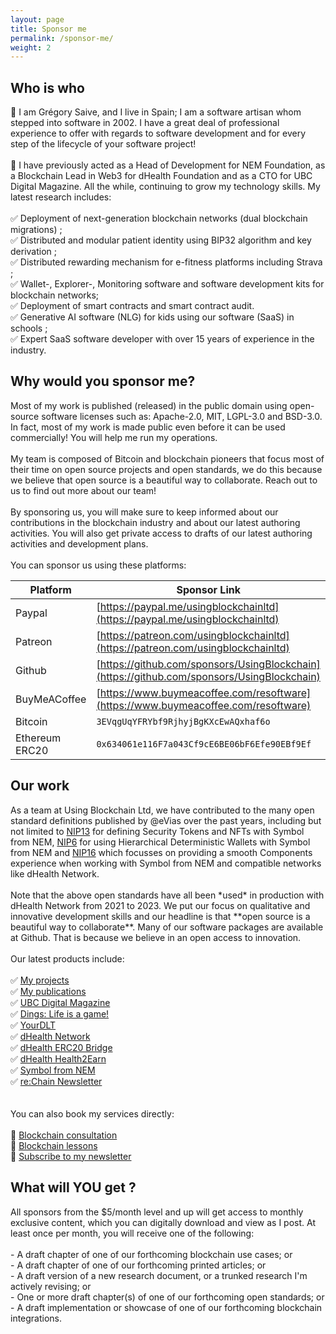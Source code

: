 ```yaml
---
layout: page
title: Sponsor me
permalink: /sponsor-me/
weight: 2
---
```


## Who is who

<div class="row text-justify">
👋 I am Grégory Saive, and I live in Spain; I am a software artisan whom stepped into
software in 2002. I have a great deal of professional experience to offer with regards
to software development and for every step of the lifecycle of your software project!
<br /><br />
🧐 I have previously acted as a Head of Development for NEM Foundation, as a Blockchain
Lead in Web3 for dHealth Foundation and as a CTO for UBC Digital Magazine. All the while,
continuing to grow my technology skills. My latest research includes: 
<br /><br />
✅ Deployment of next-generation blockchain networks (dual blockchain migrations) ;<br />
✅ Distributed and modular patient identity using BIP32 algorithm and key derivation ;<br />
✅ Distributed rewarding mechanism for e-fitness platforms including Strava ;<br />
✅ Wallet-, Explorer-, Monitoring software and software development kits for blockchain networks;<br />
✅ Deployment of smart contracts and smart contract audit.<br />
✅ Generative AI software (NLG) for kids using our software (SaaS) in schools ;<br />
✅ Expert SaaS software developer with over 15 years of experience in the industry.<br />
</div>

## Why would you sponsor me?

<div class="row text-justify">
Most of my work is published (released) in the public domain using open-source software
licenses such as: Apache-2.0, MIT, LGPL-3.0 and BSD-3.0. In fact, most of my work is
made public even before it can be used commercially! You will help me run my operations.
<br /><br />
My team is composed of Bitcoin and blockchain pioneers that focus most of their time on
open source projects and open standards, we do this because we believe that open source
is a beautiful way to collaborate. Reach out to us to find out more about our team!
<br /><br />
By sponsoring us, you will make sure to keep informed about our contributions in the blockchain
industry and about our latest authoring activities. You will also get private access to drafts
of our latest authoring activities and development plans.
<br /><br />
You can sponsor us using these platforms:
</div>

| Platform | Sponsor Link |
| --- | --- |
| Paypal | [https://paypal.me/usingblockchainltd](https://paypal.me/usingblockchainltd) |
| Patreon | [https://patreon.com/usingblockchainltd](https://patreon.com/usingblockchainltd) |
| Github | [https://github.com/sponsors/UsingBlockchain](https://github.com/sponsors/UsingBlockchain) |
| BuyMeACoffee | [https://www.buymeacoffee.com/resoftware](https://www.buymeacoffee.com/resoftware) |
| Bitcoin | `3EVqgUqYFRYbf9RjhyjBgKXcEwAQxhaf6o` |
| Ethereum ERC20 | `0x634061e116F7a043Cf9cE6BE06bF6Efe90EBf9Ef` |

## Our work

<div class="text-justify">
As a team at Using Blockchain Ltd, we have contributed to the many open standard definitions published by @eVias over the past years, including but not limited to <a href="https://github.com/evias/NIP/blob/master/NIPs/nip-0013.md" target="_blank">NIP13</a> for defining Security Tokens and NFTs with Symbol from NEM, <a href="https://github.com/evias/NIP/blob/master/NIPs/nip-0006.md" target="_blank">NIP6</a> for using Hierarchical Deterministic Wallets with Symbol from NEM and <a href="https://github.com/evias/NIP/blob/nip-components/NIPs/nip-0016.md" target="_blank">NIP16</a> which focusses on providing a smooth Components experience when working with Symbol from NEM and compatible networks like dHealth Network.
<br /><br />
Note that the above open standards have all been *used* in production with dHealth Network from 2021 to 2023. We put our focus on qualitative and innovative development skills and our headline is that **open source is a beautiful way to collaborate**. Many of our software packages are available at Github. That is because we believe in an open access to innovation.
<br /><br />
Our latest products include:
<br /><br />
✅ <a href="/projects/">My projects</a><br />
✅ <a href="/blog/">My publications</a><br />
✅ <a href="https://ubc.digital" target="_blank">UBC Digital Magazine</a><br />
✅ <a href="https://dings.app" target="_blank">Dings: Life is a game!</a><br />
✅ <a href="https://yourdlt.tools" target="_blank">YourDLT</a><br />
✅ <a href="https://dhealth.com" target="_blank">dHealth Network</a><br />
✅ <a href="https://dhealth.com" target="_blank">dHealth ERC20 Bridge</a><br />
✅ <a href="https://dhealth.com" target="_blank">dHealth Health2Earn</a><br />
✅ <a href="https://www.amazon.es/gp/product/B096KYV2FJ" target="_blank">Symbol from NEM</a><br />
✅ <a href="https://ubc.digital/subscribe/" target="_blank">re:Chain Newsletter</a><br />
<br /><br />
You can also book my services directly:
<br /><br />
🧐 <a href="https://ubc.digital/product/blockchain-consultation/" target="_blank">Blockchain consultation</a><br />
🧐 <a href="https://ubc.digital/product/blockchain-lessons/" target="_blank">Blockchain lessons</a><br />
🧐 <a href="https://ubc.digital/subscribe/" target="_blank">Subscribe to my newsletter</a>
</div>

## What will YOU get ?

<div class="row text-justify">
All sponsors from the $5/month level and up will get access to monthly exclusive content, which you can digitally download and view as I post. At least once per month, you will receive one of the following:
<br /><br />
- A draft chapter of one of our forthcoming blockchain use cases; or<br />
- A draft chapter of one of our forthcoming printed articles; or<br />
- A draft version of a new research document, or a trunked research I'm actively revising; or<br />
- One or more draft chapter(s) of one of our forthcoming open standards; or<br />
- A draft implementation or showcase of one of our forthcoming blockchain integrations.
</div>
